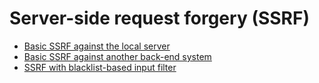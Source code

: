# Server-side request forgery (SSRF)

* [Basic SSRF against the local server](basic-ssrf-against-the-local-server.md)
* [Basic SSRF against another back-end system](basic-ssrf-against-another-back-end-system.md)
* [SSRF with blacklist-based input filter](ssrf-with-blacklist-based-input-filter.md)
